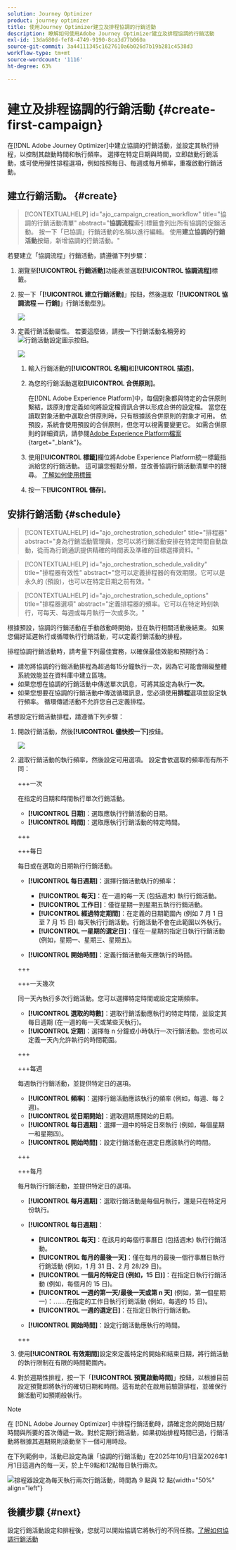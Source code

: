 ```yaml
---
solution: Journey Optimizer
product: journey optimizer
title: 使用Journey Optimizer建立及排程協調的行銷活動
description: 瞭解如何使用Adobe Journey Optimizer建立及排程協調的行銷活動
exl-id: 13da680d-fef8-4749-9190-8ca3d77b060a
source-git-commit: 3a44111345c1627610a6b026d7b19b281c4538d3
workflow-type: tm+mt
source-wordcount: '1116'
ht-degree: 63%

---
```



# 建立及排程協調的行銷活動 {#create-first-campaign}

在[!DNL Adobe Journey Optimizer]中建立協調的行銷活動，並設定其執行排程，以控制其啟動時間和執行頻率。 選擇在特定日期與時間，立即啟動行銷活動，或可使用彈性排程選項，例如按照每日、每週或每月頻率，重複啟動行銷活動。

## 建立行銷活動。 {#create}

>[!CONTEXTUALHELP]
>id="ajo_campaign_creation_workflow"
>title="協調的行銷活動清單"
>abstract="**協調流程**&#x200B;索引標籤會列出所有協調的促銷活動。 按一下「已協調」行銷活動的名稱以進行編輯。 使用&#x200B;**建立協調的行銷活動**&#x200B;按鈕，新增協調的行銷活動。"

若要建立「協調流程」行銷活動，請遵循下列步驟：

1. 瀏覽至&#x200B;**[!UICONTROL 行銷活動]**&#x200B;功能表並選取&#x200B;**[!UICONTROL 協調流程]**&#x200B;標籤。

1. 按一下「**[!UICONTROL 建立行銷活動]**」按鈕，然後選取「**[!UICONTROL 協調流程 — 行銷]**」行銷活動型別。

   ![](assets/create-modal.png)

1. 定義行銷活動屬性。 若要這麼做，請按一下行銷活動名稱旁的![行銷活動設定圖示](assets/do-not-localize/campaign-settings.svg)按鈕。

   ![](assets/inventory-create.png)

   1. 輸入行銷活動的&#x200B;**[!UICONTROL 名稱]**&#x200B;和&#x200B;**[!UICONTROL 描述]**。

   1. 為您的行銷活動選取&#x200B;**[!UICONTROL 合併原則]**。

      在[!DNL Adobe Experience Platform]中，每個對象都與特定的合併原則繫結，該原則會定義如何將設定檔資訊合併以形成合併的設定檔。 當您在讀取對象活動中選取合併原則時，只有根據該合併原則的對象才可用。 依預設，系統會使用預設的合併原則，但您可以視需要變更它。 如需合併原則的詳細資訊，請參閱[Adobe Experience Platform檔案](https://experienceleague.adobe.com/zh-hant/docs/experience-platform/profile/merge-policies/overview){target="_blank"}。

   1. 使用&#x200B;**[!UICONTROL 標籤]**&#x200B;欄位將Adobe Experience Platform統一標籤指派給您的行銷活動。 這可讓您輕鬆分類，並改善協調行銷活動清單中的搜尋。 [了解如何使用標籤](../start/search-filter-categorize.md#tags)

   1. 按一下&#x200B;**[!UICONTROL 儲存]**。

## 安排行銷活動 {#schedule}

>[!CONTEXTUALHELP]
>id="ajo_orchestration_scheduler"
>title="排程器"
>abstract="身為行銷活動管理員，您可以將行銷活動安排在特定時間自動啟動，從而為行銷通訊提供精確的時間表及準確的目標選擇資料。"

>[!CONTEXTUALHELP]
>id="ajo_orchestration_schedule_validity"
>title="排程器有效性"
>abstract="您可以定義排程器的有效期限。它可以是永久的 (預設)，也可以在特定日期之前有效。"

>[!CONTEXTUALHELP]
>id="ajo_orchestration_schedule_options"
>title="排程器選項"
>abstract="定義排程器的頻率。它可以在特定時刻執行，可每天、每週或每月執行一次或多次。"

根據預設，協調的行銷活動在手動啟動時開始，並在執行相關活動後結束。 如果您偏好延遲執行或循環執行行銷活動，可以定義行銷活動的排程。

排程協調行銷活動時，請考量下列最佳實務，以確保最佳效能和預期行為：

* 請勿將協調的行銷活動排程為超過每15分鐘執行一次，因為它可能會阻礙整體系統效能並在資料庫中建立區塊。
* 如果您想在協調的行銷活動中傳送單次訊息，可將其設定為執行&#x200B;**一次**。
* 如果您想要在協調的行銷活動中傳送循環訊息，您必須使用&#x200B;**排程**&#x200B;選項並設定執行頻率。 循環傳遞活動不允許您自己定義排程。

若想設定行銷活動排程，請遵循下列步驟：

1. 開啟行銷活動，然後&#x200B;**[!UICONTROL 儘快按一下]**&#x200B;按鈕。

   ![](assets/create-schedule.png)

1. 選取行銷活動的執行頻率，然後設定可用選項。 設定會依選取的頻率而有所不同：

   +++一次

   在指定的日期和時間執行單次行銷活動。

   * **[!UICONTROL 日期]**：選取應執行行銷活動的日期。
   * **[!UICONTROL 時間]**：選取應執行行銷活動的特定時間。

   +++

   +++每日

   每日或在選取的日期執行行銷活動。

   * **[!UICONTROL 每日週期]**：選擇行銷活動執行的頻率：
      * **[!UICONTROL 每天]**：在一週的每一天 (包括週末) 執行行銷活動。
      * **[!UICONTROL 工作日]**：僅從星期一到星期五執行行銷活動。
      * **[!UICONTROL 經過特定期間]**：在定義的日期範圍內 (例如 7 月 1 日至 7 月 15 日) 每天執行行銷活動。行銷活動不會在此範圍以外執行。
      * **[!UICONTROL 一星期的選定日]**：僅在一星期的指定日執行行銷活動 (例如，星期一、星期三、星期五)。

   * **[!UICONTROL 開始時間]**：定義行銷活動每天應執行的時間。

   +++

   +++一天幾次

   同一天內執行多次行銷活動。您可以選擇特定時間或設定定期頻率。

   * **[!UICONTROL 選取的時數]**：選取行銷活動應執行的特定時間，並設定其每日週期 (在一週的每一天或某些天執行)。
   * **[!UICONTROL 定期]**：選擇每 n 分鐘或小時執行一次行銷活動。您也可以定義一天內允許執行的時間範圍。

   +++

   +++每週

   每週執行行銷活動，並提供特定日的選項。

   * **[!UICONTROL 頻率]**：選擇行銷活動應該執行的頻率 (例如，每週、每 2 週)。
   * **[!UICONTROL 從日期開始]**：選取週期應開始的日期。
   * **[!UICONTROL 每日週期]**：選擇一週中的特定日來執行 (例如，每個星期一和星期四)。
   * **[!UICONTROL 開始時間]**：設定行銷活動在選定日應該執行的時間。

   +++

   +++每月

   每月執行行銷活動，並提供特定日的選項。

   * **[!UICONTROL 每月週期]**：選取行銷活動是每個月執行，還是只在特定月份執行。
   * **[!UICONTROL 每日週期]**：
      * **[!UICONTROL 每天]**：在該月的每個行事曆日 (包括週末) 執行行銷活動。
      * **[!UICONTROL 每月的最後一天]**：僅在每月的最後一個行事曆日執行行銷活動 (例如，1 月 31 日、2 月 28/29 日)。
      * **[!UICONTROL 一個月的特定日 (例如，15 日)]**：在指定日執行行銷活動 (例如，每個月的 15 日)。
      * **[!UICONTROL 一週的第一天/最後一天或第 n 天]** (例如，第一個星期一)：⋯⋯在指定的工作日執行行銷活動 (例如，每週的 15 日)。
      * **[!UICONTROL 一週的選定日]**：在指定日執行行銷活動。

   * **[!UICONTROL 開始時間]**：設定行銷活動應執行的時間。

   +++

1. 使用&#x200B;**[!UICONTROL 有效期間]**&#x200B;設定來定義特定的開始和結束日期，將行銷活動的執行限制在有限的時間範圍內。

1. 對於週期性排程，按一下「**[!UICONTROL 預覽啟動時間]**」按鈕，以根據目前設定預覽即將執行的確切日期和時間。這有助於在啟用前驗證排程，並確保行銷活動可如預期般執行。

>[!NOTE]
>
>在 [!DNL Adobe Journey Optimizer] 中排程行銷活動時，請確定您的開始日期/時間與所要的首次傳遞一致。對於定期行銷活動，如果初始排程時間已過，行銷活動將根據其週期規則滾動至下一個可用時段。

在下列範例中，活動已設定為讓「協調的行銷活動」在2025年10月1日至2026年1月1日這週內的每一天，於上午9點和12點每日執行兩次。

![排程器設定為每天執行兩次行銷活動，時間為 9 點與 12 點](assets/scheduler-sample.png){width="50%" align="left"}

## 後續步驟 {#next}

設定行銷活動設定和排程後，您就可以開始協調它將執行的不同任務。[了解如何協調行銷活動](../orchestrated/orchestrate-activities.md)
